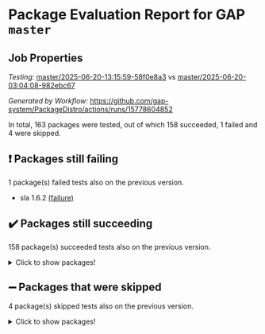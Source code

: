 # Package Evaluation Report for GAP `master`

## Job Properties

*Testing:* [master/2025-06-20-13:15:59-58f0e8a3](https://github.com/gap-system/PackageDistro/blob/data/reports/master/2025-06-20-13:15:59-58f0e8a3) vs [master/2025-06-20-03:04:08-982ebc67](https://github.com/gap-system/PackageDistro/blob/data/reports/master/2025-06-20-03:04:08-982ebc67)

*Generated by Workflow:* https://github.com/gap-system/PackageDistro/actions/runs/15778604852

In total, 163 packages were tested, out of which 158 succeeded, 1 failed and 4 were skipped.

## :exclamation: Packages still failing

1 package(s) failed tests also on the previous version.
- sla 1.6.2 [(failure)](https://github.com/gap-system/PackageDistro/actions/runs/15778604852/job/44479099561)

## :heavy_check_mark: Packages still succeeding

158 package(s) succeeded tests also on the previous version.
<details><summary>Click to show packages!</summary>

- 4ti2interface 2024.11-01 [(success)](https://github.com/gap-system/PackageDistro/actions/runs/15778604852/job/44479099236)
- ace 5.7.0 [(success)](https://github.com/gap-system/PackageDistro/actions/runs/15778604852/job/44479099189)
- aclib 1.3.2 [(success)](https://github.com/gap-system/PackageDistro/actions/runs/15778604852/job/44479099280)
- agt 0.3.1 [(success)](https://github.com/gap-system/PackageDistro/actions/runs/15778604852/job/44479099217)
- alco 1.1.1 [(success)](https://github.com/gap-system/PackageDistro/actions/runs/15778604852/job/44479099198)
- alnuth 3.2.1 [(success)](https://github.com/gap-system/PackageDistro/actions/runs/15778604852/job/44479099220)
- anupq 3.3.1 [(success)](https://github.com/gap-system/PackageDistro/actions/runs/15778604852/job/44479099202)
- atlasrep 2.1.9 [(success)](https://github.com/gap-system/PackageDistro/actions/runs/15778604852/job/44479099208)
- autodoc 2025.05.09 [(success)](https://github.com/gap-system/PackageDistro/actions/runs/15778604852/job/44479099227)
- automata 1.16 [(success)](https://github.com/gap-system/PackageDistro/actions/runs/15778604852/job/44479099224)
- automgrp 1.3.3 [(success)](https://github.com/gap-system/PackageDistro/actions/runs/15778604852/job/44479099219)
- autpgrp 1.11.1 [(success)](https://github.com/gap-system/PackageDistro/actions/runs/15778604852/job/44479099251)
- cap 2025.06-06 [(success)](https://github.com/gap-system/PackageDistro/actions/runs/15778604852/job/44479099232)
- caratinterface 2.3.7 [(success)](https://github.com/gap-system/PackageDistro/actions/runs/15778604852/job/44479099230)
- cddinterface 2024.09.02 [(success)](https://github.com/gap-system/PackageDistro/actions/runs/15778604852/job/44479099249)
- circle 1.6.6 [(success)](https://github.com/gap-system/PackageDistro/actions/runs/15778604852/job/44479099237)
- classicpres 1.22 [(success)](https://github.com/gap-system/PackageDistro/actions/runs/15778604852/job/44479099222)
- cohomolo 1.6.11 [(success)](https://github.com/gap-system/PackageDistro/actions/runs/15778604852/job/44479099226)
- congruence 1.2.7 [(success)](https://github.com/gap-system/PackageDistro/actions/runs/15778604852/job/44479099238)
- corefreesub 0.6 [(success)](https://github.com/gap-system/PackageDistro/actions/runs/15778604852/job/44479099245)
- corelg 1.57 [(success)](https://github.com/gap-system/PackageDistro/actions/runs/15778604852/job/44479099273)
- crime 1.6 [(success)](https://github.com/gap-system/PackageDistro/actions/runs/15778604852/job/44479099263)
- crisp 1.4.6 [(success)](https://github.com/gap-system/PackageDistro/actions/runs/15778604852/job/44479099265)
- crypting 0.10.5 [(success)](https://github.com/gap-system/PackageDistro/actions/runs/15778604852/job/44479099276)
- cryst 4.1.27 [(success)](https://github.com/gap-system/PackageDistro/actions/runs/15778604852/job/44479099274)
- crystcat 1.1.10 [(success)](https://github.com/gap-system/PackageDistro/actions/runs/15778604852/job/44479099277)
- ctbllib 1.3.11 [(success)](https://github.com/gap-system/PackageDistro/actions/runs/15778604852/job/44479099286)
- cubefree 1.20 [(success)](https://github.com/gap-system/PackageDistro/actions/runs/15778604852/job/44479099271)
- curlinterface 2.4.2 [(success)](https://github.com/gap-system/PackageDistro/actions/runs/15778604852/job/44479099304)
- cvec 2.8.3 [(success)](https://github.com/gap-system/PackageDistro/actions/runs/15778604852/job/44479099295)
- datastructures 0.3.2 [(success)](https://github.com/gap-system/PackageDistro/actions/runs/15778604852/job/44479099307)
- deepthought 1.0.8 [(success)](https://github.com/gap-system/PackageDistro/actions/runs/15778604852/job/44479099279)
- design 1.8.2 [(success)](https://github.com/gap-system/PackageDistro/actions/runs/15778604852/job/44479099334)
- difsets 2.3.1 [(success)](https://github.com/gap-system/PackageDistro/actions/runs/15778604852/job/44479099305)
- digraphs 1.10.0 [(success)](https://github.com/gap-system/PackageDistro/actions/runs/15778604852/job/44479099296)
- edim 1.3.8 [(success)](https://github.com/gap-system/PackageDistro/actions/runs/15778604852/job/44479099303)
- example 4.4.0 [(success)](https://github.com/gap-system/PackageDistro/actions/runs/15778604852/job/44479099320)
- examplesforhomalg 2023.10-01 [(success)](https://github.com/gap-system/PackageDistro/actions/runs/15778604852/job/44479099309)
- factint 1.6.3 [(success)](https://github.com/gap-system/PackageDistro/actions/runs/15778604852/job/44479099321)
- ferret 1.0.14 [(success)](https://github.com/gap-system/PackageDistro/actions/runs/15778604852/job/44479099308)
- fga 1.5.0 [(success)](https://github.com/gap-system/PackageDistro/actions/runs/15778604852/job/44479099345)
- fining 1.5.6 [(success)](https://github.com/gap-system/PackageDistro/actions/runs/15778604852/job/44479099327)
- float 1.0.7 [(success)](https://github.com/gap-system/PackageDistro/actions/runs/15778604852/job/44479099369)
- format 1.4.4 [(success)](https://github.com/gap-system/PackageDistro/actions/runs/15778604852/job/44479099326)
- forms 1.2.13 [(success)](https://github.com/gap-system/PackageDistro/actions/runs/15778604852/job/44479099341)
- fplsa 1.2.6 [(success)](https://github.com/gap-system/PackageDistro/actions/runs/15778604852/job/44479099339)
- fr 2.4.13 [(success)](https://github.com/gap-system/PackageDistro/actions/runs/15778604852/job/44479099340)
- francy 2.0.3 [(success)](https://github.com/gap-system/PackageDistro/actions/runs/15778604852/job/44479099360)
- fwtree 1.3 [(success)](https://github.com/gap-system/PackageDistro/actions/runs/15778604852/job/44479099335)
- gapdoc 1.6.7 [(success)](https://github.com/gap-system/PackageDistro/actions/runs/15778604852/job/44479099353)
- gauss 2024.11-01 [(success)](https://github.com/gap-system/PackageDistro/actions/runs/15778604852/job/44479099357)
- gaussforhomalg 2024.08-01 [(success)](https://github.com/gap-system/PackageDistro/actions/runs/15778604852/job/44479099363)
- gbnp 1.1.0 [(success)](https://github.com/gap-system/PackageDistro/actions/runs/15778604852/job/44479099350)
- generalizedmorphismsforcap 2025.02-01 [(success)](https://github.com/gap-system/PackageDistro/actions/runs/15778604852/job/44479099354)
- genss 1.6.9 [(success)](https://github.com/gap-system/PackageDistro/actions/runs/15778604852/job/44479099359)
- gradedmodules 2024.12-01 [(success)](https://github.com/gap-system/PackageDistro/actions/runs/15778604852/job/44479099352)
- gradedringforhomalg 2024.07-01 [(success)](https://github.com/gap-system/PackageDistro/actions/runs/15778604852/job/44479099364)
- grape 4.9.2 [(success)](https://github.com/gap-system/PackageDistro/actions/runs/15778604852/job/44479099384)
- groupoids 1.76 [(success)](https://github.com/gap-system/PackageDistro/actions/runs/15778604852/job/44479099358)
- grpconst 2.6.5 [(success)](https://github.com/gap-system/PackageDistro/actions/runs/15778604852/job/44479099361)
- guarana 0.96.3 [(success)](https://github.com/gap-system/PackageDistro/actions/runs/15778604852/job/44479099374)
- guava 3.20 [(success)](https://github.com/gap-system/PackageDistro/actions/runs/15778604852/job/44479099370)
- hap 1.66 [(success)](https://github.com/gap-system/PackageDistro/actions/runs/15778604852/job/44479099390)
- hapcryst 0.1.15 [(success)](https://github.com/gap-system/PackageDistro/actions/runs/15778604852/job/44479099380)
- hecke 1.5.4 [(success)](https://github.com/gap-system/PackageDistro/actions/runs/15778604852/job/44479099410)
- help 4.0 [(success)](https://github.com/gap-system/PackageDistro/actions/runs/15778604852/job/44479099376)
- homalg 2024.01-01 [(success)](https://github.com/gap-system/PackageDistro/actions/runs/15778604852/job/44479099414)
- homalgtocas 2023.11-01 [(success)](https://github.com/gap-system/PackageDistro/actions/runs/15778604852/job/44479099377)
- ibnp 0.15 [(success)](https://github.com/gap-system/PackageDistro/actions/runs/15778604852/job/44479099406)
- idrel 2.48 [(success)](https://github.com/gap-system/PackageDistro/actions/runs/15778604852/job/44479099401)
- images 1.3.3 [(success)](https://github.com/gap-system/PackageDistro/actions/runs/15778604852/job/44479099400)
- intpic 0.4.0 [(success)](https://github.com/gap-system/PackageDistro/actions/runs/15778604852/job/44479099420)
- io 4.9.2 [(success)](https://github.com/gap-system/PackageDistro/actions/runs/15778604852/job/44479099408)
- io_forhomalg 2023.02-04 [(success)](https://github.com/gap-system/PackageDistro/actions/runs/15778604852/job/44479099470)
- irredsol 1.4.4 [(success)](https://github.com/gap-system/PackageDistro/actions/runs/15778604852/job/44479099429)
- json 2.2.2 [(success)](https://github.com/gap-system/PackageDistro/actions/runs/15778604852/job/44479099425)
- jupyterkernel 1.5.1 [(success)](https://github.com/gap-system/PackageDistro/actions/runs/15778604852/job/44479099465)
- jupyterviz 1.5.6 [(success)](https://github.com/gap-system/PackageDistro/actions/runs/15778604852/job/44479099460)
- kan 1.37 [(success)](https://github.com/gap-system/PackageDistro/actions/runs/15778604852/job/44479099433)
- kbmag 1.5.11 [(success)](https://github.com/gap-system/PackageDistro/actions/runs/15778604852/job/44479099421)
- laguna 3.9.7 [(success)](https://github.com/gap-system/PackageDistro/actions/runs/15778604852/job/44479099451)
- liealgdb 2.2.1 [(success)](https://github.com/gap-system/PackageDistro/actions/runs/15778604852/job/44479099437)
- liepring 2.9.1 [(success)](https://github.com/gap-system/PackageDistro/actions/runs/15778604852/job/44479099462)
- liering 2.4.2 [(success)](https://github.com/gap-system/PackageDistro/actions/runs/15778604852/job/44479099426)
- linearalgebraforcap 2025.06-02 [(success)](https://github.com/gap-system/PackageDistro/actions/runs/15778604852/job/44479099446)
- lins 0.9 [(success)](https://github.com/gap-system/PackageDistro/actions/runs/15778604852/job/44479099436)
- localizeringforhomalg 2023.10-01 [(success)](https://github.com/gap-system/PackageDistro/actions/runs/15778604852/job/44479099434)
- loops 3.4.4 [(success)](https://github.com/gap-system/PackageDistro/actions/runs/15778604852/job/44479099447)
- lpres 1.1.1 [(success)](https://github.com/gap-system/PackageDistro/actions/runs/15778604852/job/44479099459)
- majoranaalgebras 1.5.2 [(success)](https://github.com/gap-system/PackageDistro/actions/runs/15778604852/job/44479099444)
- mapclass 1.4.6 [(success)](https://github.com/gap-system/PackageDistro/actions/runs/15778604852/job/44479099504)
- matgrp 0.71 [(success)](https://github.com/gap-system/PackageDistro/actions/runs/15778604852/job/44479099453)
- matricesforhomalg 2024.11-02 [(success)](https://github.com/gap-system/PackageDistro/actions/runs/15778604852/job/44479099469)
- modisom 3.0.0 [(success)](https://github.com/gap-system/PackageDistro/actions/runs/15778604852/job/44479099452)
- modulepresentationsforcap 2024.09-02 [(success)](https://github.com/gap-system/PackageDistro/actions/runs/15778604852/job/44479099536)
- modules 2024.12-01 [(success)](https://github.com/gap-system/PackageDistro/actions/runs/15778604852/job/44479099482)
- monoidalcategories 2025.03-02 [(success)](https://github.com/gap-system/PackageDistro/actions/runs/15778604852/job/44479099461)
- nconvex 2024.12-01 [(success)](https://github.com/gap-system/PackageDistro/actions/runs/15778604852/job/44479099523)
- nilmat 1.4.2 [(success)](https://github.com/gap-system/PackageDistro/actions/runs/15778604852/job/44479099472)
- nock 1.5 [(success)](https://github.com/gap-system/PackageDistro/actions/runs/15778604852/job/44479099480)
- normalizinterface 1.4.0 [(success)](https://github.com/gap-system/PackageDistro/actions/runs/15778604852/job/44479099476)
- nq 2.5.11 [(success)](https://github.com/gap-system/PackageDistro/actions/runs/15778604852/job/44479099481)
- numericalsgps 1.4.0 [(success)](https://github.com/gap-system/PackageDistro/actions/runs/15778604852/job/44479099485)
- openmath 11.5.3 [(success)](https://github.com/gap-system/PackageDistro/actions/runs/15778604852/job/44479099487)
- orb 5.0.1 [(success)](https://github.com/gap-system/PackageDistro/actions/runs/15778604852/job/44479099510)
- packagemanager 1.6.3 [(success)](https://github.com/gap-system/PackageDistro/actions/runs/15778604852/job/44479099509)
- patternclass 2.4.5 [(success)](https://github.com/gap-system/PackageDistro/actions/runs/15778604852/job/44479099513)
- permut 2.0.5 [(success)](https://github.com/gap-system/PackageDistro/actions/runs/15778604852/job/44479099499)
- polenta 1.3.11 [(success)](https://github.com/gap-system/PackageDistro/actions/runs/15778604852/job/44479099538)
- polymaking 0.8.7 [(success)](https://github.com/gap-system/PackageDistro/actions/runs/15778604852/job/44479099521)
- primgrp 3.4.4 [(success)](https://github.com/gap-system/PackageDistro/actions/runs/15778604852/job/44479099498)
- profiling 2.6.1 [(success)](https://github.com/gap-system/PackageDistro/actions/runs/15778604852/job/44479099541)
- qdistrnd 0.9.5 [(success)](https://github.com/gap-system/PackageDistro/actions/runs/15778604852/job/44479099516)
- qpa 1.35 [(success)](https://github.com/gap-system/PackageDistro/actions/runs/15778604852/job/44479099503)
- quagroup 1.8.4 [(success)](https://github.com/gap-system/PackageDistro/actions/runs/15778604852/job/44479099532)
- radiroot 2.9 [(success)](https://github.com/gap-system/PackageDistro/actions/runs/15778604852/job/44479099508)
- rcwa 4.7.1 [(success)](https://github.com/gap-system/PackageDistro/actions/runs/15778604852/job/44479099512)
- rds 1.8 [(success)](https://github.com/gap-system/PackageDistro/actions/runs/15778604852/job/44479099530)
- recog 1.4.4 [(success)](https://github.com/gap-system/PackageDistro/actions/runs/15778604852/job/44479099531)
- repndecomp 1.3.0 [(success)](https://github.com/gap-system/PackageDistro/actions/runs/15778604852/job/44479099522)
- repsn 3.1.2 [(success)](https://github.com/gap-system/PackageDistro/actions/runs/15778604852/job/44479099525)
- resclasses 4.7.3 [(success)](https://github.com/gap-system/PackageDistro/actions/runs/15778604852/job/44479099540)
- ringsforhomalg 2024.11-02 [(success)](https://github.com/gap-system/PackageDistro/actions/runs/15778604852/job/44479099546)
- sco 2023.08-01 [(success)](https://github.com/gap-system/PackageDistro/actions/runs/15778604852/job/44479099577)
- scscp 2.4.3 [(success)](https://github.com/gap-system/PackageDistro/actions/runs/15778604852/job/44479099548)
- semigroups 5.5.1 [(success)](https://github.com/gap-system/PackageDistro/actions/runs/15778604852/job/44479099543)
- sglppow 2.4 [(success)](https://github.com/gap-system/PackageDistro/actions/runs/15778604852/job/44479099550)
- sgpviz 0.999.6 [(success)](https://github.com/gap-system/PackageDistro/actions/runs/15778604852/job/44479099557)
- simpcomp 2.1.14 [(success)](https://github.com/gap-system/PackageDistro/actions/runs/15778604852/job/44479099553)
- singular 2024.06.03 [(success)](https://github.com/gap-system/PackageDistro/actions/runs/15778604852/job/44479099556)
- sl2reps 1.1 [(success)](https://github.com/gap-system/PackageDistro/actions/runs/15778604852/job/44479099573)
- smallantimagmas 0.4.1 [(success)](https://github.com/gap-system/PackageDistro/actions/runs/15778604852/job/44479099562)
- smallgrp 1.5.4 [(success)](https://github.com/gap-system/PackageDistro/actions/runs/15778604852/job/44479099545)
- smallsemi 0.7.2 [(success)](https://github.com/gap-system/PackageDistro/actions/runs/15778604852/job/44479099544)
- sonata 2.9.6 [(success)](https://github.com/gap-system/PackageDistro/actions/runs/15778604852/job/44479099572)
- sophus 1.27 [(success)](https://github.com/gap-system/PackageDistro/actions/runs/15778604852/job/44479099549)
- sotgrps 1.3 [(success)](https://github.com/gap-system/PackageDistro/actions/runs/15778604852/job/44479099571)
- spinsym 1.5.2 [(success)](https://github.com/gap-system/PackageDistro/actions/runs/15778604852/job/44479099564)
- standardff 1.0 [(success)](https://github.com/gap-system/PackageDistro/actions/runs/15778604852/job/44479099565)
- symbcompcc 1.3.2 [(success)](https://github.com/gap-system/PackageDistro/actions/runs/15778604852/job/44479099567)
- thelma 1.3 [(success)](https://github.com/gap-system/PackageDistro/actions/runs/15778604852/job/44479099595)
- tomlib 1.2.11 [(success)](https://github.com/gap-system/PackageDistro/actions/runs/15778604852/job/44479099586)
- toolsforhomalg 2025.05-01 [(success)](https://github.com/gap-system/PackageDistro/actions/runs/15778604852/job/44479099579)
- toric 1.9.6 [(success)](https://github.com/gap-system/PackageDistro/actions/runs/15778604852/job/44479099575)
- transgrp 3.6.5 [(success)](https://github.com/gap-system/PackageDistro/actions/runs/15778604852/job/44479099570)
- typeset 1.2.2 [(success)](https://github.com/gap-system/PackageDistro/actions/runs/15778604852/job/44479099592)
- ugaly 4.1.3 [(success)](https://github.com/gap-system/PackageDistro/actions/runs/15778604852/job/44479099590)
- unipot 1.6 [(success)](https://github.com/gap-system/PackageDistro/actions/runs/15778604852/job/44479099585)
- unitlib 5.0.0 [(success)](https://github.com/gap-system/PackageDistro/actions/runs/15778604852/job/44479099574)
- utils 0.89 [(success)](https://github.com/gap-system/PackageDistro/actions/runs/15778604852/job/44479099589)
- uuid 0.7 [(success)](https://github.com/gap-system/PackageDistro/actions/runs/15778604852/job/44479099599)
- walrus 0.9991 [(success)](https://github.com/gap-system/PackageDistro/actions/runs/15778604852/job/44479099588)
- wedderga 4.11.0 [(success)](https://github.com/gap-system/PackageDistro/actions/runs/15778604852/job/44479099587)
- wpe 0.8 [(success)](https://github.com/gap-system/PackageDistro/actions/runs/15778604852/job/44479099598)
- xmod 2.93 [(success)](https://github.com/gap-system/PackageDistro/actions/runs/15778604852/job/44479099597)
- xmodalg 1.32 [(success)](https://github.com/gap-system/PackageDistro/actions/runs/15778604852/job/44479099601)
- yangbaxter 0.10.6 [(success)](https://github.com/gap-system/PackageDistro/actions/runs/15778604852/job/44479099593)
- zeromqinterface 0.16 [(success)](https://github.com/gap-system/PackageDistro/actions/runs/15778604852/job/44479099600)
</details>

## :heavy_minus_sign: Packages that were skipped

4 package(s) skipped tests also on the previous version.
<details><summary>Click to show packages!</summary>

- browse 1.8.21 [(skipped)](https://github.com/gap-system/PackageDistro/actions/runs/15778604852/job/44478639999)
- itc 1.5.1 [(skipped)](https://github.com/gap-system/PackageDistro/actions/runs/15778604852/job/44478639999)
- polycyclic 2.16 [(skipped)](https://github.com/gap-system/PackageDistro/actions/runs/15778604852/job/44478639999)
- xgap 4.32 [(skipped)](https://github.com/gap-system/PackageDistro/actions/runs/15778604852/job/44478639999)
</details>

